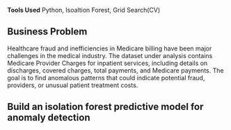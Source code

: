 **Tools Used** Python, Isoaltion Forest, Grid Search(CV)

## Business Problem
Healthcare fraud and inefficiencies in Medicare billing have been major challenges in the medical industry. 
The dataset under analysis contains Medicare Provider Charges for inpatient services, including details on discharges, covered charges, total payments, and Medicare payments. 
The goal is to find anomalous patterns that could indicate potential fraud, providers, or unusual patient treatment costs.

## Build an isolation forest predictive model for anomaly detection  
